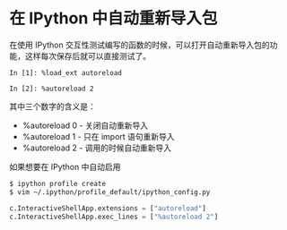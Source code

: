 # 在 IPython 中自动重新导入包

<!--
ID: fd85c77f-6a93-4910-8035-0dec26916e17
Status: publish
Date: 2019-10-23T10:23:52
Modified: 2020-05-16T10:48:02
wp_id: 789
-->

在使用 IPython 交互性测试编写的函数的时候，可以打开自动重新导入包的功能，这样每次保存后就可以直接测试了。

```ipython
In [1]: %load_ext autoreload

In [2]: %autoreload 2
```

其中三个数字的含义是：

- %autoreload 0 - 关闭自动重新导入
- %autoreload 1 - 只在 import 语句重新导入
- %autoreload 2 - 调用的时候自动重新导入

如果想要在 IPython 中自动启用

```bash
$ ipython profile create
$ vim ~/.ipython/profile_default/ipython_config.py
```
```python
c.InteractiveShellApp.extensions = ["autoreload"]
c.InteractiveShellApp.exec_lines = ["%autoreload 2"]
```